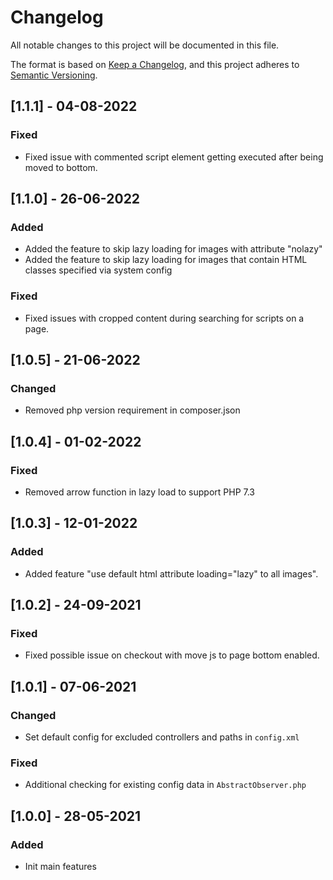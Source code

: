 # Changelog
All notable changes to this project will be documented in this file.

The format is based on [Keep a Changelog](https://keepachangelog.com/en/1.0.0/),
and this project adheres to [Semantic Versioning](https://semver.org/spec/v2.0.0.html).

## [1.1.1] - 04-08-2022
### Fixed
- Fixed issue with commented script element getting executed after being moved to bottom.

## [1.1.0] - 26-06-2022
### Added
- Added the feature to skip lazy loading for images with attribute "nolazy"
- Added the feature to skip lazy loading for images that contain HTML classes specified via system config
### Fixed
- Fixed issues with cropped content during searching for scripts on a page.

## [1.0.5] - 21-06-2022
### Changed
- Removed php version requirement in composer.json

## [1.0.4] - 01-02-2022
### Fixed
- Removed arrow function in lazy load to support PHP 7.3

## [1.0.3] - 12-01-2022
### Added
- Added feature "use default html attribute loading="lazy" to all images".

## [1.0.2] - 24-09-2021
### Fixed
- Fixed possible issue on checkout with move js to page bottom enabled.

## [1.0.1] - 07-06-2021
### Changed
- Set default config for excluded controllers and paths in `config.xml`

### Fixed
- Additional checking for existing config data in `AbstractObserver.php`

## [1.0.0] - 28-05-2021
### Added
- Init main features

